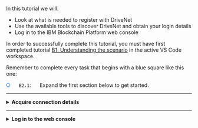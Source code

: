 In this tutorial we will:
* Look at what is needed to register with DriveNet
* Use the available tools to discover DriveNet and obtain your login details
* Log in to the IBM Blockchain Platform web console

In order to successfully complete this tutorial, you must have first completed tutorial <a href='./b1.md'>B1: Understanding the scenario</a> in the active VS Code workspace.

Remember to complete every task that begins with a blue square like this one:

<img src="./images/bullet.png"/> &nbsp;&nbsp;&nbsp;&nbsp; `B2.1`: &nbsp;&nbsp;&nbsp;&nbsp; Expand the first section below to get started.

---
<details>
<summary><b>Acquire connection details</b></summary>

Hyperledger Fabric networks use certificate authorities (CAs) to issue digital certificates to authorized users. These certificates are used to identify users and their role within the network.

In order to successfully onboard to the DriveNet network, we need to ask the Community Org CA to enroll ourselves as a new user. We will use the IBM Blockchain Platform web console to do this, and for this we need to know the URL of the web console, and a login and password to it.

Once we have logged in, we will use another login and password (called an *enrollment ID* and *secret*) that is already known to the Hyperledger Fabric network. This will be used by the CA to issue us with a certificate that we can then use within our client applications to interact with the network.

In summary, we need five pieces of information in order to complete the registration process to DriveNet: the admin console URL, console login, console password, Fabric enrollment ID and Fabric secret:

<img src="./images/b2.1.png" alt="DriveNet registration information"></img>

We will obtain these details using the tools we installed in the previous tutorial.

Following from the end of that tutorial, you should now see a terminal view. If you do not see this, right click the fabnet folder in the VS Code Explorer and select "Open in integrated Terminal".

Let's first browse the available networks:

<img src="./images/bullet.png"/> &nbsp;&nbsp;&nbsp;&nbsp; `B2.2`: &nbsp;&nbsp;&nbsp;&nbsp; In the terminal view, run the command:

```
fabnet list
```

This will run a command line application that will show you the networks that are currently available to join. For example:

<img src="./images/b2.2.png" alt="list of available networks"></img>

You should see at least one network that begins *DriveNet*.

   > <br>
   > <b>Where are you?</b><br>
   > The default 'DriveNet' network is located in the London region. Depending on where you are in the world, you might gain better performance by connecting to an alternative instance; any suffix denotes the region where the network is deployed.
   > <br>&nbsp;

<img src="./images/bullet.png"/> &nbsp;&nbsp;&nbsp;&nbsp; `B2.3`: &nbsp;&nbsp;&nbsp;&nbsp; Enter the following command, replacing \<email\> with your email address. Also change the DriveNet instance, if necessary. Note that network names are case-insensitive.

```
fabnet join --network DriveNet --user <email>
```



<img src="./images/b2.3.1.png" alt="fabnet join output"></img>

When this command completes, check your email for a message that contains a token:

<img src="./images/b2.3.2.png" alt="DriveNet token"></img>

<img src="./images/bullet.png"/> &nbsp;&nbsp;&nbsp;&nbsp; `B2.4`: &nbsp;&nbsp;&nbsp;&nbsp; Run the join command again, this time adding the --token flag and the token you received:

```
fabnet join --network DriveNet --user <email> --token <token>
```

A set of login parameters and URLs will be displayed.

<img src="./images/b2.4.png" alt="DriveNet login details"></img>

You will also receive an email with this information; please keep it safe.

As a convenience, you'll also be given a connection profile that allows you to connect to DriveNet. If you have write access to the current directory, it will be saved there by the join command. It will also be included as an attachment in your credentials email.

When connecting to your own networks, or if you lose your connection profile, you'll need to download it from the IBM Blockchain Platform web console. We will show you how to do this later on.

The registration for fabnet includes a link to the *Smart Contract* source and a link to a GUI *DriveNet App*. These links are not needed for this tutorial, but are described in more detail in tutorial <a href='./b9.md'>B9: Leaving a network</a>.

Let's log in to the IBM Blockchain Platform web console. This will allow us to view the network and complete our registration.

<img src="./images/bullet.png"/> &nbsp;&nbsp;&nbsp;&nbsp; `B2.5`: &nbsp;&nbsp;&nbsp;&nbsp; Expand the next section below to continue.

</details>

---
<details>
<summary><b>Log in to the web console</b></summary>

<img src="./images/bullet.png"/> &nbsp;&nbsp;&nbsp;&nbsp; `B2.6`: &nbsp;&nbsp;&nbsp;&nbsp;
Start a web browser, navigate to the admin console URL address you were given, and enter the console user ID and console password.

Be sure to use the *console* ID and password, and not the Fabric enrollment ID and secret.

<img src="./images/b2.6.png" alt="web console login"></img>

<img src="./images/bullet.png"/> &nbsp;&nbsp;&nbsp;&nbsp; `B2.7`: &nbsp;&nbsp;&nbsp;&nbsp; When prompted, change your password.

<img src="./images/b2.7.png" alt="change password prompt"></img>

<img src="./images/bullet.png"/> &nbsp;&nbsp;&nbsp;&nbsp; `B2.8`: &nbsp;&nbsp;&nbsp;&nbsp; Log back in using your new password.

When you have successfully logged in, you will be shown a welcome screen that shows graphically the different components of IBM Blockchain Platform.

You can hover over the on-screen elements in the web browser to learn more about them.

<img src="./images/b2.8.png" alt="IBM Blockchain Platform welcome screen"></img>

<img src="./images/bullet.png"/> &nbsp;&nbsp;&nbsp;&nbsp; `B2.9`: &nbsp;&nbsp;&nbsp;&nbsp; Click 'Let's get started' to dismiss the welcome screen.

You will now be shown the IBM Blockchain Platform web console.


<br><h3 align='left'>Summary</h3>

In this tutorial we have used a tool to discover some available Hyperledger Fabric networks and registered with DriveNet. We used a set of details that were supplied by DriveNet's Community Org administrator to login to the IBM Blockchain Platform web console. 

In the next tutorial we will take our first look at the IBM Blockchain Platform web console and use it to complete our enrollment of the DriveNet network.

</details>